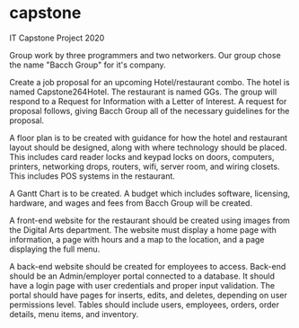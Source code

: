 # capstone
IT Capstone Project 2020

Group work by three programmers and two networkers. Our group chose the name "Bacch Group" for it's company.

Create a job proposal for an upcoming Hotel/restaurant combo. The hotel is named Capstone264Hotel. The restaurant is named GGs.
The group will respond to a Request for Information with a Letter of Interest. A request for proposal follows, giving Bacch Group
all of the necessary guidelines for the proposal.

A floor plan is to be created with guidance for how the hotel and restaurant layout should be designed, along with where technology should
be placed. This includes card reader locks and keypad locks on doors, computers, printers, networking drops, routers, wifi, server room,
and wiring closets. This includes POS systems in the restaurant. 

A Gantt Chart is to be created.
A budget which includes software, licensing, hardware, and wages and fees from Bacch Group will be created.

A front-end website for the restaurant should be created using images from the Digital Arts department.
The website must display a home page with information, a page with hours and a map to the location, and a page displaying the full menu.

A back-end website should be created for employees to access.
Back-end should be an Admin/employer portal connected to a database.
It should have a login page with user credentials and proper input validation.
The portal should have pages for inserts, edits, and deletes, depending on user permissions level.
Tables should include users, employees, orders, order details, menu items, and inventory.
